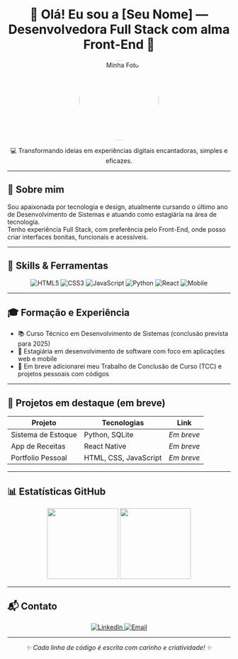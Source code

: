 <h1 align="center">🌸 Olá! Eu sou a [Seu Nome] — Desenvolvedora Full Stack com alma Front-End 🌸</h1>

<p align="center">
  <img src="https://seulinkparafoto.com/minhafoto.jpg" alt="Minha Foto" width="180" style="border-radius: 50%;" />
</p>

<p align="center">
  💻 Transformando ideias em experiências digitais encantadoras, simples e eficazes.
</p>

---

## 💼 Sobre mim

Sou apaixonada por tecnologia e design, atualmente cursando o último ano de Desenvolvimento de Sistemas e atuando como estagiária na área de tecnologia.  
Tenho experiência Full Stack, com preferência pelo Front-End, onde posso criar interfaces bonitas, funcionais e acessíveis.

---

## 🎨 Skills & Ferramentas

<p align="center">
  <img alt="HTML5" src="https://img.shields.io/badge/HTML5-FF6F91?style=for-the-badge&logo=html5&logoColor=white" />
  <img alt="CSS3" src="https://img.shields.io/badge/CSS3-FF85A2?style=for-the-badge&logo=css3&logoColor=white" />
  <img alt="JavaScript" src="https://img.shields.io/badge/JavaScript-FFABC9?style=for-the-badge&logo=javascript&logoColor=white" />
  <img alt="Python" src="https://img.shields.io/badge/Python-FFBFD8?style=for-the-badge&logo=python&logoColor=white" />
  <img alt="React" src="https://img.shields.io/badge/React-FF9FC4?style=for-the-badge&logo=react&logoColor=white" />
  <img alt="Mobile" src="https://img.shields.io/badge/Mobile-FFB6C1?style=for-the-badge&logo=android&logoColor=white" />
</p>

---

## 🎓 Formação e Experiência

- 📚 Curso Técnico em Desenvolvimento de Sistemas (conclusão prevista para 2025)  
- 💼 Estagiária em desenvolvimento de software com foco em aplicações web e mobile  
- 📁 Em breve adicionarei meu Trabalho de Conclusão de Curso (TCC) e projetos pessoais com códigos

---

## 🚀 Projetos em destaque (em breve)

| Projeto           | Tecnologias            | Link       |
| ----------------- | --------------------- | ---------- |
| Sistema de Estoque | Python, SQLite        | _Em breve_ |
| App de Receitas   | React Native          | _Em breve_ |
| Portfolio Pessoal | HTML, CSS, JavaScript | _Em breve_ |

---

## 📊 Estatísticas GitHub

<div align="center">
  <img height="160em" src="https://github-readme-stats.vercel.app/api?username=eughc&show_icons=true&theme=default&title_color=FF6F91&icon_color=FF6F91&text_color=FF6F91&bg_color=ffffff00&hide_border=true" />
  <img height="160em" src="https://github-readme-stats.vercel.app/api/top-langs/?username=eughc&layout=compact&theme=default&title_color=FF6F91&text_color=FF6F91&bg_color=ffffff00&hide_border=true" />
</div>

---

## 📬 Contato

<p align="center">
  <a href="https://www.linkedin.com/in/seulink" target="_blank">
    <img alt="LinkedIn" src="https://img.shields.io/badge/LinkedIn-FF85A2?style=for-the-badge&logo=linkedin&logoColor=white" />
  </a>
  <a href="mailto:seuemail@email.com">
    <img alt="Email" src="https://img.shields.io/badge/Email-FF9FC4?style=for-the-badge&logo=gmail&logoColor=white" />
  </a>
</p>

---

<p align="center">
  <em>✨ Cada linha de código é escrita com carinho e criatividade! ✨</em>
</p>
